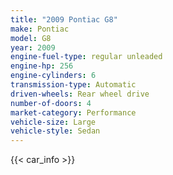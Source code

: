 ```yaml
---
title: "2009 Pontiac G8"
make: Pontiac
model: G8
year: 2009
engine-fuel-type: regular unleaded
engine-hp: 256
engine-cylinders: 6
transmission-type: Automatic
driven-wheels: Rear wheel drive
number-of-doors: 4
market-category: Performance
vehicle-size: Large
vehicle-style: Sedan
---
```


{{< car_info >}}
